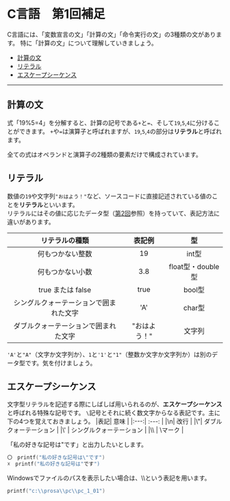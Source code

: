 # C言語　第1回補足
C言語には、「変数宣言の文」「計算の文」「命令実行の文」の3種類の文があります。
特に「計算の文」について理解していきましょう。

  - [計算の文](#計算の文)
  - [リテラル](#リテラル)
  - [エスケープシーケンス](#エスケープシーケンス)

----------------------------------
  
## 計算の文 
式「19%5=4」を分解すると、計算の記号である`+`と`=`、そして`19`,`5`,`4`に分けることができます。
`+`や`=`は演算子と呼ばれますが、`19`,`5`,`4`の部分は**リテラル**と呼ばれます。

全ての式はオペランドと演算子の2種類の要素だけで構成されています。

## リテラル
  
数値の`19`や文字列`"おはよう！"`など、ソースコードに直接記述されている値のことを**リテラル**といいます。  
リテラルにはその値に応じたデータ型（[第2回](pc_02.md)参照）を持っていて、表記方法に違いがあります。

|リテラルの種類| 表記例 | 型 |
|:---:| :---: | :---: |
|何もつかない整数| 19  |int型|
|何もつかない小数| 3.8 |float型・double型|
|true または false| true |bool型|
|シングルクォーテーションで囲まれた文字 | 'A' |char型|
|ダブルクォーテーションで囲まれた文字| "おはよう！" | 文字列 |

`'A'`と`"A"`（文字か文字列か）、`1`と`'1'`と`"1"`（整数か文字か文字列か）は別のデータ型です。気を付けましょう。
  
  ## エスケープシーケンス
文字型リテラルを記述する際にしばしば用いられるのが、**エスケープシーケンス**と呼ばれる特殊な記号です。
`\`記号とそれに続く数文字からなる表記です。主に下の4つを覚えておきましょう。
|表記| 意味 | 
|:---:| :---: |
|\n| 改行 |
|\\"| ダブルクォーテーション |
|\\' | シングルクォーテーション |
|\\\ | \マーク |


「私の好きな記号は"です」と出力したいとします。
``` C
〇　printf("私の好きな記号は\"です")
☓　printf("私の好きな記号は"です")
```

Windowsでファイルのパスを表示したい場合は、\\\という表記を用います。
``` C
printf("c:\\prosa\\pc\\pc_1_01")
```
